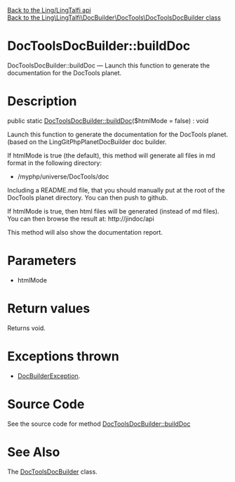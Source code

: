 [Back to the Ling/LingTalfi api](https://github.com/lingtalfi/LingTalfi/blob/master/doc/api/Ling/LingTalfi.md)<br>
[Back to the Ling\LingTalfi\DocBuilder\DocTools\DocToolsDocBuilder class](https://github.com/lingtalfi/LingTalfi/blob/master/doc/api/Ling/LingTalfi/DocBuilder/DocTools/DocToolsDocBuilder.md)


DocToolsDocBuilder::buildDoc
================



DocToolsDocBuilder::buildDoc — Launch this function to generate the documentation for the DocTools planet.




Description
================


public static [DocToolsDocBuilder::buildDoc](https://github.com/lingtalfi/LingTalfi/blob/master/doc/api/Ling/LingTalfi/DocBuilder/DocTools/DocToolsDocBuilder/buildDoc.md)($htmlMode = false) : void




Launch this function to generate the documentation for the DocTools planet.
(based on the LingGitPhpPlanetDocBuilder doc builder.

If htmlMode is true (the default),
this method will generate all files in md format in the following directory:

- /myphp/universe/DocTools/doc

Including a README.md file, that you should manually put at the root of the DocTools planet directory.
You can then push to github.


If htmlMode is true,
then html files will be generated (instead of md files).
You can then browse the result at: http://jindoc/api



This method will also show the documentation report.




Parameters
================


- htmlMode

    


Return values
================

Returns void.


Exceptions thrown
================

- [DocBuilderException](https://github.com/lingtalfi/DocTools/blob/master/doc/api/Ling/DocTools/Exception/DocBuilderException.md).&nbsp;







Source Code
===========
See the source code for method [DocToolsDocBuilder::buildDoc](https://github.com/lingtalfi/LingTalfi/blob/master/DocBuilder/DocTools/DocToolsDocBuilder.php#L50-L271)


See Also
================

The [DocToolsDocBuilder](https://github.com/lingtalfi/LingTalfi/blob/master/doc/api/Ling/LingTalfi/DocBuilder/DocTools/DocToolsDocBuilder.md) class.



